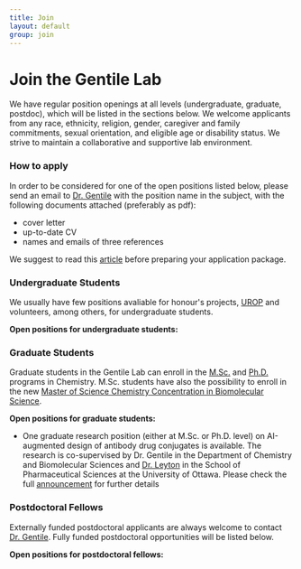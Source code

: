 ```yaml
---
title: Join
layout: default
group: join
---
```


# Join the Gentile Lab
We have regular position openings at all levels (undergraduate, graduate, postdoc), which will be listed in the sections below. We welcome applicants from any race, ethnicity, religion, gender, caregiver and family commitments, sexual orientation, and eligible age or disability status. We strive to maintain a collaborative and supportive lab environment.


### How to apply
In order to be considered for one of the open positions listed below, please send an email to [Dr. Gentile](fgentile@uottawa.ca) with the position name in the subject, with the following documents attached (preferably as pdf):

- cover letter
- up-to-date CV
- names and emails of three references

We suggest to read this [article](https://www.nature.com/articles/d41586-023-00786-8) before preparing your application package.

###  Undergraduate Students
We usually have few positions avaliable for honour's projects, [UROP](https://www.uottawa.ca/research-innovation/sites/g/files/bhrskd326/files/2022-08/IREX%20Guidelines%20-%20UROP%202022-23_2.pdf) and volunteers, among others, for undergraduate students.

**Open positions for undergraduate students:**

### Graduate Students
Graduate students in the Gentile Lab can enroll in the [M.Sc.](https://catalogue.uottawa.ca/en/graduate/master-science-chemistry/) and [Ph.D.](https://catalogue.uottawa.ca/en/graduate/doctorate-philosophy-chemistry/)  programs in Chemistry. M.Sc. students have also the possibility to enroll in the new [Master of Science Chemistry Concentration in Biomolecular Science](https://catalogue.uottawa.ca/en/graduate/master-science-chemistry-concentration-biomolecular-science).

**Open positions for graduate students:**

- One graduate research position (either at M.Sc. or Ph.D. level) on AI-augmented design of antibody drug conjugates is available. The research is co-supervised by Dr. Gentile in the Department of Chemistry and Biomolecular Sciences and [Dr. Leyton](https://scholar.google.com/citations?user=ggmSpcIAAAAJ&hl=en) in the School of Pharmaceutical Sciences at the University of Ottawa. Please check the full [announcement](https://www.uottawa.ca/faculty-medicine/sites/g/files/bhrskd401/files/2023-07/Offer_AI_ADC_English%20(002).pdf) for further details

### Postdoctoral Fellows
Externally funded postdoctoral applicants are always welcome to contact [Dr. Gentile](fgentile@uottawa.ca). Fully funded postdoctoral opportunities will be listed below.

**Open positions for postdoctoral fellows:**

